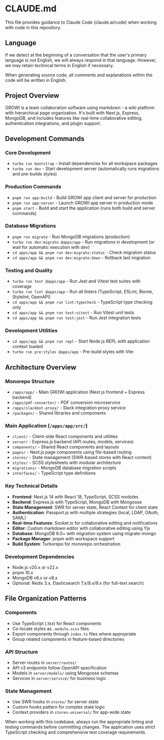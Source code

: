 # CLAUDE.md

This file provides guidance to Claude Code (claude.ai/code) when working with code in this repository.

## Language

If we detect at the beginning of a conversation that the user's primary language is not English, we will always respond in that language. However, we may retain technical terms in English if necessary.

When generating source code, all comments and explanations within the code will be written in English.

## Project Overview

GROWI is a team collaboration software using markdown - a wiki platform with hierarchical page organization. It's built with Next.js, Express, MongoDB, and includes features like real-time collaborative editing, authentication integrations, and plugin support.

## Development Commands

### Core Development
- `turbo run bootstrap` - Install dependencies for all workspace packages
- `turbo run dev` - Start development server (automatically runs migrations and pre-builds styles)

### Production Commands
- `pnpm run app:build` - Build GROWI app client and server for production
- `pnpm run app:server` - Launch GROWI app server in production mode
- `pnpm start` - Build and start the application (runs both build and server commands)

### Database Migrations
- `pnpm run migrate` - Run MongoDB migrations (production)
- `turbo run dev:migrate @apps/app` - Run migrations in development (or wait for automatic execution with dev)
- `cd apps/app && pnpm run dev:migrate:status` - Check migration status
- `cd apps/app && pnpm run dev:migrate:down` - Rollback last migration

### Testing and Quality
- `turbo run test @apps/app` - Run Jest and Vitest test suites with coverage
- `turbo run lint @apps/app` - Run all linters (TypeScript, ESLint, Biome, Stylelint, OpenAPI)
- `cd apps/app && pnpm run lint:typecheck` - TypeScript type checking only
- `cd apps/app && pnpm run test:vitest` - Run Vitest unit tests
- `cd apps/app && pnpm run test:jest` - Run Jest integration tests

### Development Utilities  
- `cd apps/app && pnpm run repl` - Start Node.js REPL with application context loaded
- `turbo run pre:styles @apps/app` - Pre-build styles with Vite

## Architecture Overview

### Monorepo Structure
- `/apps/app/` - Main GROWI application (Next.js frontend + Express backend)
- `/apps/pdf-converter/` - PDF conversion microservice
- `/apps/slackbot-proxy/` - Slack integration proxy service
- `/packages/` - Shared libraries and components

### Main Application (`/apps/app/src/`)
- `client/` - Client-side React components and utilities
- `server/` - Express.js backend (API routes, models, services)  
- `components/` - Shared React components and layouts
- `pages/` - Next.js page components using file-based routing
- `stores/` - State management (SWR-based stores with React context)
- `styles/` - SCSS stylesheets with modular architecture
- `migrations/` - MongoDB database migration scripts
- `interfaces/` - TypeScript type definitions

### Key Technical Details
- **Frontend**: Next.js 14 with React 18, TypeScript, SCSS modules
- **Backend**: Express.js with TypeScript, MongoDB with Mongoose
- **State Management**: SWR for server state, React Context for client state
- **Authentication**: Passport.js with multiple strategies (local, LDAP, OAuth, SAML)
- **Real-time Features**: Socket.io for collaborative editing and notifications
- **Editor**: Custom markdown editor with collaborative editing using Yjs
- **Database**: MongoDB 8.0+ with migration system using migrate-mongo
- **Package Manager**: pnpm with workspace support
- **Build System**: Turborepo for monorepo orchestration

### Development Dependencies
- Node.js v20.x or v22.x
- pnpm 10.x  
- MongoDB v6.x or v8.x
- Optional: Redis 3.x, Elasticsearch 7.x/8.x/9.x (for full-text search)

## File Organization Patterns

### Components
- Use TypeScript (.tsx) for React components
- Co-locate styles as `.module.scss` files
- Export components through `index.ts` files where appropriate
- Group related components in feature-based directories

### API Structure
- Server routes in `server/routes/`
- API v3 endpoints follow OpenAPI specification
- Models in `server/models/` using Mongoose schemas
- Services in `server/service/` for business logic

### State Management
- Use SWR hooks in `stores/` for server state
- Custom hooks pattern for complex state logic
- Context providers in `stores-universal/` for app-wide state

When working with this codebase, always run the appropriate linting and testing commands before committing changes. The application uses strict TypeScript checking and comprehensive test coverage requirements.